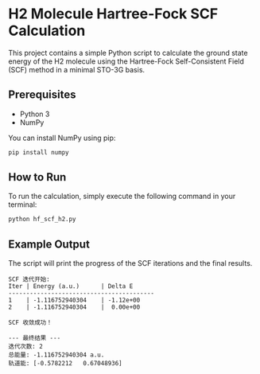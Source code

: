 # H2 Molecule Hartree-Fock SCF Calculation

This project contains a simple Python script to calculate the ground state energy of the H2 molecule using the Hartree-Fock Self-Consistent Field (SCF) method in a minimal STO-3G basis.

## Prerequisites

*   Python 3
*   NumPy

You can install NumPy using pip:

```bash
pip install numpy
```

## How to Run

To run the calculation, simply execute the following command in your terminal:

```bash
python hf_scf_h2.py
```

## Example Output

The script will print the progress of the SCF iterations and the final results.

```
SCF 迭代开始:
Iter | Energy (a.u.)      | Delta E
-----------------------------------------
1    | -1.116752940304    | -1.12e+00
2    | -1.116752940304    |  0.00e+00

SCF 收敛成功！

--- 最终结果 ---
迭代次数: 2
总能量: -1.116752940304 a.u.
轨道能: [-0.5782212   0.67048936]
```
